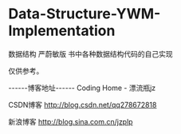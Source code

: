 # Data-Structure-YWM-Implementation
数据结构 严蔚敏版 书中各种数据结构代码的自己实现

仅供参考。

------博客地址------ Coding Home - 漂流瓶jz

CSDN博客 http://blog.csdn.net/qq278672818

新浪博客 http://blog.sina.com.cn/jzplp
